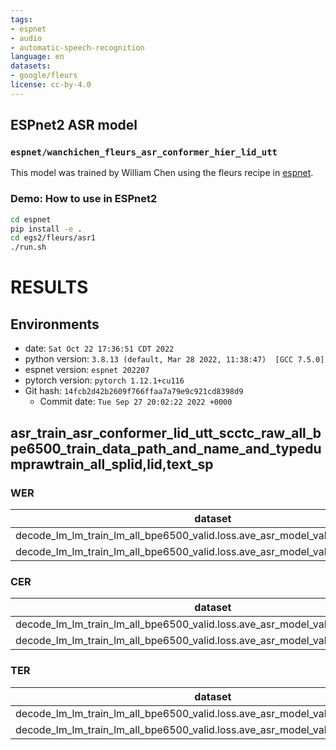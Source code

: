 ```yaml
---
tags:
- espnet
- audio
- automatic-speech-recognition
language: en
datasets:
- google/fleurs
license: cc-by-4.0
---
```


## ESPnet2 ASR model

### `espnet/wanchichen_fleurs_asr_conformer_hier_lid_utt`
This model was trained by William Chen using the fleurs recipe in [espnet](https://github.com/espnet/espnet/).
### Demo: How to use in ESPnet2
```bash
cd espnet
pip install -e .
cd egs2/fleurs/asr1
./run.sh
```

<!-- Generated by scripts/utils/show_asr_result.sh -->
# RESULTS
## Environments
- date: `Sat Oct 22 17:36:51 CDT 2022`
- python version: `3.8.13 (default, Mar 28 2022, 11:38:47)  [GCC 7.5.0]`
- espnet version: `espnet 202207`
- pytorch version: `pytorch 1.12.1+cu116`
- Git hash: `14fcb2d42b2609f766ffaa7a79e9c921cd8398d9`
  - Commit date: `Tue Sep 27 20:02:22 2022 +0000`

## asr_train_asr_conformer_lid_utt_scctc_raw_all_bpe6500_train_data_path_and_name_and_typedumprawtrain_all_splid,lid,text_sp
### WER

|dataset|Snt|Wrd|Corr|Sub|Del|Ins|Err|S.Err|
|---|---|---|---|---|---|---|---|---|
|decode_lm_lm_train_lm_all_bpe6500_valid.loss.ave_asr_model_valid.acc.ave/dev_all|31622|610500|72.9|24.4|2.7|3.1|30.2|95.5|
|decode_lm_lm_train_lm_all_bpe6500_valid.loss.ave_asr_model_valid.acc.ave/test_all|77809|1592160|72.2|25.0|2.9|3.6|31.5|96.6|

### CER

|dataset|Snt|Wrd|Corr|Sub|Del|Ins|Err|S.Err|
|---|---|---|---|---|---|---|---|---|
|decode_lm_lm_train_lm_all_bpe6500_valid.loss.ave_asr_model_valid.acc.ave/dev_all|31622|3988181|92.6|4.7|2.6|2.2|9.6|95.5|
|decode_lm_lm_train_lm_all_bpe6500_valid.loss.ave_asr_model_valid.acc.ave/test_all|77809|10235271|92.5|4.7|2.8|2.6|10.1|96.7|

### TER

|dataset|Snt|Wrd|Corr|Sub|Del|Ins|Err|S.Err|
|---|---|---|---|---|---|---|---|---|
|decode_lm_lm_train_lm_all_bpe6500_valid.loss.ave_asr_model_valid.acc.ave/dev_all|31622|3547834|91.4|5.8|2.8|2.5|11.0|95.4|
|decode_lm_lm_train_lm_all_bpe6500_valid.loss.ave_asr_model_valid.acc.ave/test_all|77809|9622352|91.6|5.6|2.8|2.8|11.2|96.6|

